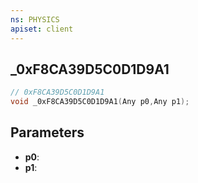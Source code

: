```yaml
---
ns: PHYSICS
apiset: client
---
```

## _0xF8CA39D5C0D1D9A1

```c
// 0xF8CA39D5C0D1D9A1
void _0xF8CA39D5C0D1D9A1(Any p0,Any p1);
```


## Parameters
* **p0**:
* **p1**:



